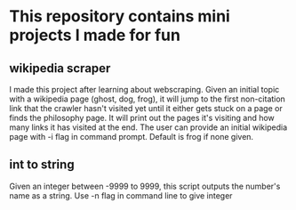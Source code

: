 # This repository contains mini projects I made for fun
## wikipedia scraper
I made this project after learning about webscraping. Given an initial topic with a wikipedia page (ghost, dog, frog), it will jump to the first non-citation link that the crawler hasn't visited yet until it either gets stuck on a page or finds the philosophy page. It will print out the pages it's visiting and how many links it has visited at the end.
The user can provide an initial wikipedia page with -i flag in command prompt. Default is frog if none given.

## int to string
Given an integer between -9999 to 9999, this script outputs the number's name as a string. Use -n flag in command line to give integer
